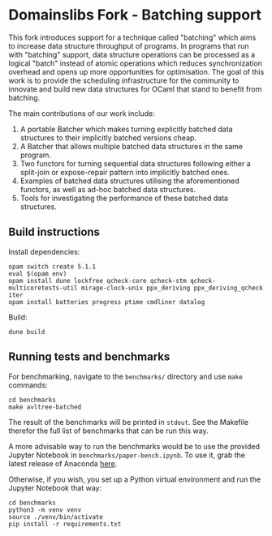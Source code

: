 # Domainslibs Fork - Batching support

This fork introduces support for a technique called "batching" which aims to increase data structure throughput of programs. In programs that run with "batching" support, data structure operations can be processed as a logical "batch" instead of atomic operations which reduces synchronization overhead and opens up more opportunities for optimisation. The goal of this work is to provide the scheduling infrastructure for the community to innovate and build new data structures for OCaml that stand to benefit from batching.

The main contributions of our work include:
1. A portable Batcher which makes turning explicitly batched data structures to their implicitly batched versions cheap.
2. A Batcher that allows multiple batched data structures in the same program.
3. Two functors for turning sequential data structures following either a split-join or expose-repair pattern into implicitly batched ones.
4. Examples of batched data structures utilising the aforementioned functors, as well as ad-hoc batched data structures. 
5. Tools for investigating the performance of these batched data structures.

## Build instructions

Install dependencies:

```
opam switch create 5.1.1
eval $(opam env)
opam install dune lockfree qcheck-core qcheck-stm qcheck-multicoretests-util mirage-clock-unix ppx_deriving ppx_deriving_qcheck iter
opam install batteries progress ptime cmdliner datalog
```

Build:

```
dune build
```

## Running tests and benchmarks

<!-- Provided tests can be simply run after building with:

```
dune runtest
``` -->

For benchmarking, navigate to the `benchmarks/` directory and use `make` commands:

```
cd benchmarks
make avltree-batched
```

The result of the benchmarks will be printed in `stdout`. See the Makefile therefor the full list of benchmarks that can be run this way.

A more advisable way to run the benchmarks would be to use the provided Jupyter Notebook in `benchmarks/paper-bench.ipynb`. To use it, grab the latest release of Anaconda [here](https://www.anaconda.com/).

Otherwise, if you wish, you set up a Python virtual environment and run the Jupyter Notebook that way:

```
cd benchmarks
python3 -m venv venv
source ./venv/bin/activate
pip install -r requirements.txt
```

<!-- Note: For the jupyter notebook, you will need `ipympl` installed.

This fork introduces support for a technique called "batching" which aims to increase data structure throughput of programs. In programs that run with "batching" support, data structure operations can be processed as a logical "batch" instead of atomic operations which reduces synchronization overhead and opens up more opportunities for optimisation. The goal of this work is to provide the scheduling infrastructure for the community to innovate and build new data structures for OCaml that stand to benefit from batching.

The main contributions of our work include:
1. A portable Batcher which makes turning explicitly batched data structures to their implcitly batched versions cheap.
2. A Batcher that allows multiple batched data structures in the same program
3. Investigation of the performance characteristics of implicitly batched data structures

To read more about Batching, this paper introduces the idea https://www.cse.wustl.edu/~kunal/resources/Papers/batcher.pdf

# Preliminary work and test results
These benchmarks were run on an 8-core Intel x86-64 Machine
## Batched Counter
Simulating standard parallel counters against batched counters
```
(Workload: 1_000_000 increment operations)

                     (SEQ)
     num_domains:      1        2        3        4        5        6        7        8   
     batch limit:      ----------------------- 1_000_000 operations ------------------------
     LockCounter:     8286     7701     6772     6253     5545     5081     4644     4631  ops/ms
 LockfreeCounter:     9077     8843    11695    13313    15124    14271    13176    12612  ops/ms

  BatchedCounter:     3892     1069     1369     1685     1606     1996     2048     2102  ops/ms
 BatchedCounterF:     4381     1022     1389     1658     1844     1847     1917     2137  ops/ms
BatchedCounterFF:    10005    12716    11570     7624     6518     6507     6227     6072  ops/ms
```
The batch_limit is configured by adjusing the chunk_size of `parallel_for` which determines the number of tasks grouped together to run asynchronously. A chunk_size of 1 corresponds to 1_000_000 operations spawned.

For standard parallel counters (LockCounter & LockfreeCounter), performance degrades as the number of cores increase. BatchedCounters on the other hand scale better, plateuing around 7 cores.

- BatchedCounter: Disjoint BOP operation, sequential chokepoint to create the "batch"
- BatchedCounterF: No sequential chokepoint from generating the "batch", integrated BOP
- BatchedCounterFF: Use fast and slow path

Turns out, there is a non-obvious "best" batch_limit.
```
`parallel_for` default batch_limit 

                      (SEQ)
     num_domains:       1        2        3        4        5        6        7        8 
     batch limit:       1        16       32       32       32       64       64       64
     LockCounter:     62897     7645    14832    10017     7384     7056     6386     6501  ops/ms
 LockfreeCounter:    243897    19709    15282    14266    12176    11709    11082    14413  ops/ms

  BatchedCounter:      7819     2010     2221     2576     3001     3147     3231     3202  ops/ms
 BatchedCounterF:     10263     1908     2313     2625     3196     3469     3548     3624  ops/ms
BatchedCounterFF:    247949    50976    67594    59559    43409    56082    41665    42976  ops/ms


                     (SEQ)
     num_domains:      1        2        3        4        5        6        7        8
     batch limit:      ------------------------ 4096 operations ------------------------
     LockCounter:    63260     6981    14337    11244     7410     6979     6249     6127  ops/ms
 LockfreeCounter:   217581    22950    16366    16826    14748    13497    15223    14229  ops/ms

  BatchedCounter:     7499     2729     3629     3913     3931     4051     4267     4297  ops/ms
 BatchedCounterF:     9907     3013     3364     4312     4349     4924     5278     5001  ops/ms
BatchedCounterFF:   207989    28541    35540    24778    31145    21180    17896    37833  ops/ms
```
My testing shows that a batch limit of 4096 operations per batch yields the best throughput for this batched counter. However, this "optimal" batch limit is highly dependent on performance of the batched operations as well as the workload of the core program.

### (SEQ) always performs better in both traditional synchronization and batching
1. Traditional synchronization - Overhead due to contention for shared resource dominates parallelism benefits
2. Batching - Overhead of batching dominates the speedup of batching

### (SEQ) performance difference between sections
The large difference in (SEQ) performance between the two sections are due to the number of tasks spawned. In the previous section, 1_000_000 tasks are spawned, causing contention in the scheduling. In the current section, the number of tasks spawned is greatly reduced, at most being 4096 tasks.

### Batching performance analysis
Like the earlier section, Batched counters from 2 -> 8 domains demonstrate mostly steady speedup and then some plateuing towards the end (Some slowdown is also observed). Batched counters are a unique case because the cost of increment or decrement operations are so cheap that the benefits of batching are hard to see. The below experiments are to show how `parallel_prefix_sums` which is the underlying batch operation without implicit batching shows marginal speedup after 5 domains. We also show how inserting delays to exaggerate the performance gain of batching reveals consistent speedup.

```
Performance of par_prefix_sums 10_000_000 ops
    num_domains:      1        2        3        4        5        6        7        8
Par_prefix_sum:     25486    61093    98083   100149    83650   109588   102149    89216  ops/ms

Par_prefix_sum With sleep delay to exaggerate parallelism speedup (100_000 ops with 1ms delay)
   num_domains:      1        2        3        4        5        6        7        8
Par_prefix_sum:      19       38       55       76       94      111      126      146  ops/ms

Implicit batching with sleep delay (100_000 ops with 1ms delay)
   num_domains:      1        2        3        4        5        6        7        8
BatchedCounter:      19       37       54       74       90      107      119      136  ops/ms
```

Implicit Batch size statistics (batch limit 4096)
```
Running ImpBatchCounter Statistics, batch_size = 4096, ops = 10000000

1 -> 3
2 -> 4
3 -> 1
4 -> 1
13 -> 2
28 -> 1
42 -> 1
57 -> 1
83 -> 1
169 -> 1
260 -> 1
573 -> 1
773 -> 1
1064 -> 1
1090 -> 1
1156 -> 1
1290 -> 1
1787 -> 1
2047 -> 1
2810 -> 1
3070 -> 1
3071 -> 3
3072 -> 1
3633 -> 1
3943 -> 1
3958 -> 1
4065 -> 1
4090 -> 1
4091 -> 1
4092 -> 7
4093 -> 41
4094 -> 120
4095 -> 1201
4096 -> 1060

```
## Batched Skip List
Skip-list sequential (No concurrency control) inserts vs batched inserts
```
Initialized: 1 Million elements
Inserts: 100,000 elements

       num_domains:      2        3        4        5        6        7        8
       batch limit:      16       32       32       32       64       64       64
           Seq_ins:     299      284      299      301      298      284      297  ops/ms
    ImpBatched_ins:     346      432      465      563      585      644      627  ops/ms


       num_domains:      2        3        4        5        6        7        8
       batch limit:     ------------------------ 127 operations ------------------------
           Seq_ins:     299      284      299      301      298      284      297  ops/ms
    ImpBatched_ins:     366      513      594      623      660      681      677  ops/ms

```
```
Initialized: 10 Million elements
Inserts: 100,000 elements

        num_domains:      2        3        4        5        6        7        8
        batch limit:     ------------------------ 127 operations ------------------------
            Seq_ins:     137      142      153      153      149      153      149  ops/ms
     ImpBatched_ins:     156      240      260      409      432      423      522  ops/ms

```
BOP performance
```
(batch limit 127)
Performance of parallel insert 1 million preset and 100_000 inserts
num_domains:      1        2        3        4        5        6        7        8
Batch_ins:       236      279      294      303      301      304      309      309  ops/ms

Performance of parallel insert 10 million preset and 100_000 inserts
num_domains:      1        2        3        4        5        6        7        8
Batch_ins:       229      381      494      459      496      647      512      570  ops/ms

Performance of parallel insert (1 million preset, 1 million inserts)
num_domains:      1        2        3        4        5        6        7        8
Batch_ins:       459      730      845      886      896      909      914      924  ops/ms
```
Implicit Batch size statistics (batch limit 127)
```
Running ImpBatchSlist Statistics, batch_size = 127, preset = 1000000, additional inserts = 100000

1 -> 1564
2 -> 12
5 -> 4
6 -> 2
7 -> 6
9 -> 12
10 -> 4
32 -> 4
101 -> 2
126 -> 260
127 -> 1300
```
## Design
In the original design proposed by the authors, support for implicit batching had to be integrated into the runtime scheduler. In OCaml however, schedulers are written as modular library components that wrap programs. This is convenient since it makes the scheduler portable and now we don't need to dive into the internals of the runtime to change them. Furthermore, our design cleanly partitions the batching logic from the scheduler by only using `promise` and `await` API's exposed by the scheduler. This organization makes the Batcher itself modular and also interestingly solves the problem of not being able to have multiple batched data structures in the same program.

We implement a functor that encapsulates implicit batching support. Using this functor which takes an explicitly batched data structure as input, it generates a implicitly batched version of that data structure.
![batcher design](./BatcherComparison.png)
## Notes
There is an interesting trade-off between the number of parallel operations running and the cost of parallelising tasks. It seems like creating huge batches, tests with batches as big as 15,000 does not beat tests with batches of size 60. This trade-off seems to be measured in the chunk_size calculation of the parallel-for algorithm. However, it does not always seem to be the best choice especially because it is dependent on how fast the batched operations run vs the sequential operations. I also suspect that if we can avoid the sequential bottle neck when we pass around the operation array, we may be able to attain more consistent behaviour

# Domainslib - Nested-parallel programming

Domainslib provides support for nested-parallel programming. Domainslib provides async/await mechanism for spawning parallel tasks and awaiting their results. On top of this mechanism, domainslib provides parallel iteration functions. At its core, domainslib has an efficient implementation of work-stealing queue in order to efficiently share tasks with other domains.

Here is a _sequential_ program that computes nth Fibonacci number using recursion:

```ocaml
(* fib.ml *)
let n = try int_of_string Sys.argv.(1) with _ -> 1

let rec fib n = if n < 2 then 1 else fib (n - 1) + fib (n - 2)

let main () =
  let r = fib n in
  Printf.printf "fib(%d) = %d\n%!" n r

let _ = main ()
```

We can parallelise this program using Domainslib:

```ocaml
(* fib_par.ml *)
let num_domains = try int_of_string Sys.argv.(1) with _ -> 1
let n = try int_of_string Sys.argv.(2) with _ -> 1

(* Sequential Fibonacci *)
let rec fib n =
  if n < 2 then 1 else fib (n - 1) + fib (n - 2)

module T = Domainslib.Task

let rec fib_par pool n =
  if n > 20 then begin
    let a = T.async pool (fun _ -> fib_par pool (n-1)) in
    let b = T.async pool (fun _ -> fib_par pool (n-2)) in
    T.await pool a + T.await pool b
  end else
    (* Call sequential Fibonacci if the available work is small *)
    fib n

let main () =
  let pool = T.setup_pool ~num_domains:(num_domains - 1) () in
  let res = T.run pool (fun _ -> fib_par pool n) in
  T.teardown_pool pool;
  Printf.printf "fib(%d) = %d\n" n res

let _ = main ()
```

The parallel program scales nicely compared to the sequential version. The results presented below were obtained on a 2.3 GHz Quad-Core Intel Core i7 MacBook Pro with 4 cores and 8 hardware threads.

```bash
$ hyperfine './fib.exe 42' './fib_par.exe 2 42' \
            './fib_par.exe 4 42' './fib_par.exe 8 42'
Benchmark 1: ./fib.exe 42
  Time (mean ± sd):     1.217 s ±  0.018 s    [User: 1.203 s, System: 0.004 s]
  Range (min … max):    1.202 s …  1.261 s    10 runs

Benchmark 2: ./fib_par.exe 2 42
  Time (mean ± sd):    628.2 ms ±   2.9 ms    [User: 1243.1 ms, System: 4.9 ms]
  Range (min … max):   625.7 ms … 634.5 ms    10 runs

Benchmark 3: ./fib_par.exe 4 42
  Time (mean ± sd):    337.6 ms ±  23.4 ms    [User: 1321.8 ms, System: 8.4 ms]
  Range (min … max):   318.5 ms … 377.6 ms    10 runs

Benchmark 4: ./fib_par.exe 8 42
  Time (mean ± sd):    250.0 ms ±   9.4 ms    [User: 1877.1 ms, System: 12.6 ms]
  Range (min … max):   242.5 ms … 277.3 ms    11 runs

Summary
  './fib_par2.exe 8 42' ran
    1.35 ± 0.11 times faster than './fib_par.exe 4 42'
    2.51 ± 0.10 times faster than './fib_par.exe 2 42'
    4.87 ± 0.20 times faster than './fib.exe 42'
```

More example programs are available [here](https://github.com/ocaml-multicore/domainslib/tree/master/test).

## Installation

You can install this library using `OPAM`.

```bash
$ opam switch create 5.0.0+trunk --repo=default,alpha=git+https://github.com/kit-ty-kate/opam-alpha-repository.git
$ opam install domainslib
```

## Development

If you are interested in hacking on the implementation, then `opam pin` this repository:

```bash
$ opam switch create 5.0.0+trunk --repo=default,alpha=git+https://github.com/kit-ty-kate/opam-alpha-repository.git
$ git clone https://github.com/ocaml-multicore/domainslib
$ cd domainslib
$ opam pin add domainslib file://`pwd`
``` -->
